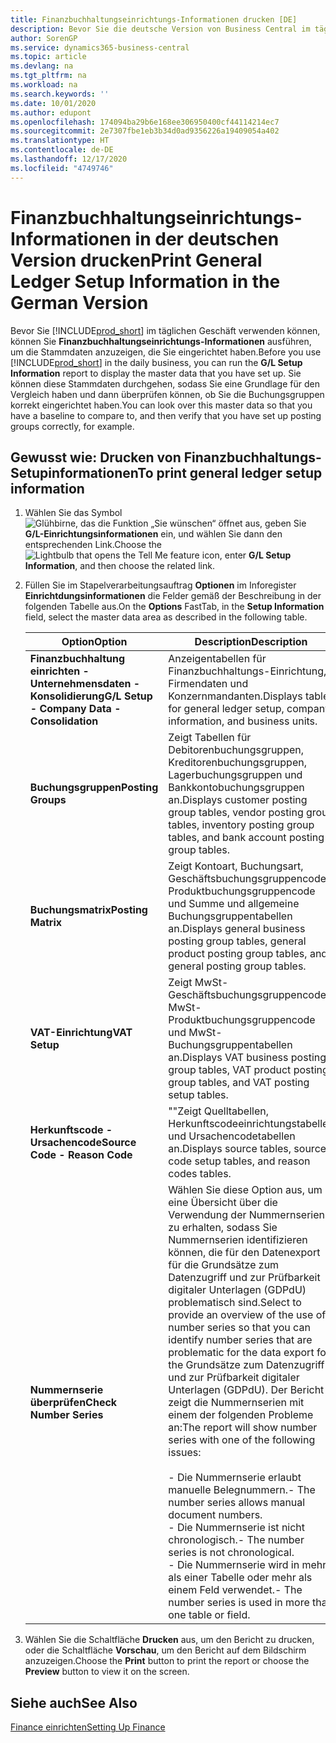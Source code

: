 ```yaml
---
title: Finanzbuchhaltungseinrichtungs-Informationen drucken [DE]
description: Bevor Sie die deutsche Version von Business Central im täglichen Geschäft verwenden, können Sie die Finanzbuchhaltungseinrichtungs-Information ausführen, um sich die Masterdaten anzeigen zu lassen, die Sie eingerichtet haben.
author: SorenGP
ms.service: dynamics365-business-central
ms.topic: article
ms.devlang: na
ms.tgt_pltfrm: na
ms.workload: na
ms.search.keywords: ''
ms.date: 10/01/2020
ms.author: edupont
ms.openlocfilehash: 174094ba29b6e168ee306950400cf44114214ec7
ms.sourcegitcommit: 2e7307fbe1eb3b34d0ad9356226a19409054a402
ms.translationtype: HT
ms.contentlocale: de-DE
ms.lasthandoff: 12/17/2020
ms.locfileid: "4749746"
---
```

# <a name="print-general-ledger-setup-information-in-the-german-version"></a><span data-ttu-id="d1823-103">Finanzbuchhaltungseinrichtungs-Informationen in der deutschen Version drucken</span><span class="sxs-lookup"><span data-stu-id="d1823-103">Print General Ledger Setup Information in the German Version</span></span>

<span data-ttu-id="d1823-104">Bevor Sie [!INCLUDE[prod_short](../../includes/prod_short.md)] im täglichen Geschäft verwenden können, können Sie **Finanzbuchhaltungseinrichtungs-Informationen** ausführen, um die Stammdaten anzuzeigen, die Sie eingerichtet haben.</span><span class="sxs-lookup"><span data-stu-id="d1823-104">Before you use [!INCLUDE[prod_short](../../includes/prod_short.md)] in the daily business, you can run the **G/L Setup Information** report to display the master data that you have set up.</span></span> <span data-ttu-id="d1823-105">Sie können diese Stammdaten durchgehen, sodass Sie eine Grundlage für den Vergleich haben und dann überprüfen können, ob Sie die Buchungsgruppen korrekt eingerichtet haben.</span><span class="sxs-lookup"><span data-stu-id="d1823-105">You can look over this master data so that you have a baseline to compare to, and then verify that you have set up posting groups correctly, for example.</span></span>  

## <a name="to-print-general-ledger-setup-information"></a><span data-ttu-id="d1823-106">Gewusst wie: Drucken von Finanzbuchhaltungs-Setupinformationen</span><span class="sxs-lookup"><span data-stu-id="d1823-106">To print general ledger setup information</span></span>  

1.  <span data-ttu-id="d1823-107">Wählen Sie das Symbol ![Glühbirne, das die Funktion „Sie wünschen“ öffnet](../../media/ui-search/search_small.png "Sagen Sie mir, was Sie tun wollen") aus, geben Sie **G/L-Einrichtungsinformationen** ein, und wählen Sie dann den entsprechenden Link.</span><span class="sxs-lookup"><span data-stu-id="d1823-107">Choose the ![Lightbulb that opens the Tell Me feature](../../media/ui-search/search_small.png "Tell me what you want to do") icon, enter **G/L Setup Information**, and then choose the related link.</span></span>  
2.  <span data-ttu-id="d1823-108">Füllen Sie im Stapelverarbeitungsauftrag **Optionen** im Inforegister **Einrichtdungsinformationen** die Felder gemäß der Beschreibung in der folgenden Tabelle aus.</span><span class="sxs-lookup"><span data-stu-id="d1823-108">On the **Options** FastTab, in the **Setup Information** field, select the master data area as described in the following table.</span></span>  

    |<span data-ttu-id="d1823-109">Option</span><span class="sxs-lookup"><span data-stu-id="d1823-109">Option</span></span>|<span data-ttu-id="d1823-110">Description</span><span class="sxs-lookup"><span data-stu-id="d1823-110">Description</span></span>|  
    |-------------------------------------|---------------------------------------|  
    |<span data-ttu-id="d1823-111">**Finanzbuchhaltung einrichten - Unternehmensdaten - Konsolidierung**</span><span class="sxs-lookup"><span data-stu-id="d1823-111">**G/L Setup - Company Data - Consolidation**</span></span>|<span data-ttu-id="d1823-112">Anzeigentabellen für Finanzbuchhaltungs-Einrichtung, Firmendaten und Konzernmandanten.</span><span class="sxs-lookup"><span data-stu-id="d1823-112">Displays tables for general ledger setup, company information, and business units.</span></span>|  
    |<span data-ttu-id="d1823-113">**Buchungsgruppen**</span><span class="sxs-lookup"><span data-stu-id="d1823-113">**Posting Groups**</span></span>|<span data-ttu-id="d1823-114">Zeigt Tabellen für Debitorenbuchungsgruppen, Kreditorenbuchungsgruppen, Lagerbuchungsgruppen und Bankkontobuchungsgruppen an.</span><span class="sxs-lookup"><span data-stu-id="d1823-114">Displays customer posting group tables, vendor posting group tables, inventory posting group tables, and bank account posting group tables.</span></span>|  
    |<span data-ttu-id="d1823-115">**Buchungsmatrix**</span><span class="sxs-lookup"><span data-stu-id="d1823-115">**Posting Matrix**</span></span>|<span data-ttu-id="d1823-116">Zeigt Kontoart, Buchungsart, Geschäftsbuchungsgruppencode, Produktbuchungsgruppencode und Summe und allgemeine Buchungsgruppentabellen an.</span><span class="sxs-lookup"><span data-stu-id="d1823-116">Displays general business posting group tables, general product posting group tables, and general posting group tables.</span></span>|  
    |<span data-ttu-id="d1823-117">**VAT-Einrichtung**</span><span class="sxs-lookup"><span data-stu-id="d1823-117">**VAT Setup**</span></span>|<span data-ttu-id="d1823-118">Zeigt MwSt-Geschäftsbuchungsgruppencode, MwSt-Produktbuchungsgruppencode und MwSt- Buchungsgruppentabellen an.</span><span class="sxs-lookup"><span data-stu-id="d1823-118">Displays VAT business posting group tables, VAT product posting group tables, and VAT posting setup tables.</span></span>|  
    |<span data-ttu-id="d1823-119">**Herkunftscode - Ursachencode**</span><span class="sxs-lookup"><span data-stu-id="d1823-119">**Source Code - Reason Code**</span></span>|<span data-ttu-id="d1823-120">""Zeigt Quelltabellen, Herkunftscodeeinrichtungstabellen und Ursachencodetabellen an.</span><span class="sxs-lookup"><span data-stu-id="d1823-120">Displays source tables, source code setup tables, and reason codes tables.</span></span>|  
    |<span data-ttu-id="d1823-121">**Nummernserie überprüfen**</span><span class="sxs-lookup"><span data-stu-id="d1823-121">**Check Number Series**</span></span>|<span data-ttu-id="d1823-122">Wählen Sie diese Option aus, um eine Übersicht über die Verwendung der Nummernserien zu erhalten, sodass Sie Nummernserien identifizieren können, die für den Datenexport für die Grundsätze zum Datenzugriff und zur Prüfbarkeit digitaler Unterlagen (GDPdU) problematisch sind.</span><span class="sxs-lookup"><span data-stu-id="d1823-122">Select to provide an overview of the use of number series so that you can identify number series that are problematic for the data export for the Grundsätze zum Datenzugriff und zur Prüfbarkeit digitaler Unterlagen (GDPdU).</span></span> <span data-ttu-id="d1823-123">Der Bericht zeigt die Nummernserien mit einem der folgenden Probleme an:</span><span class="sxs-lookup"><span data-stu-id="d1823-123">The report will show number series with one of the following issues:</span></span><br /><br /> <span data-ttu-id="d1823-124">-   Die Nummernserie erlaubt manuelle Belegnummern.</span><span class="sxs-lookup"><span data-stu-id="d1823-124">-   The number series allows manual document numbers.</span></span><br /><span data-ttu-id="d1823-125">-   Die Nummernserie ist nicht chronologisch.</span><span class="sxs-lookup"><span data-stu-id="d1823-125">-   The number series is not chronological.</span></span><br /><span data-ttu-id="d1823-126">-   Die Nummernserie wird in mehr als einer Tabelle oder mehr als einem Feld verwendet.</span><span class="sxs-lookup"><span data-stu-id="d1823-126">-   The number series is used in more than one table or field.</span></span>|  

3.  <span data-ttu-id="d1823-127">Wählen Sie die Schaltfläche **Drucken** aus, um den Bericht zu drucken, oder die Schaltfläche **Vorschau**, um den Bericht auf dem Bildschirm anzuzeigen.</span><span class="sxs-lookup"><span data-stu-id="d1823-127">Choose the **Print** button to print the report or choose the **Preview** button to view it on the screen.</span></span>  

## <a name="see-also"></a><span data-ttu-id="d1823-128">Siehe auch</span><span class="sxs-lookup"><span data-stu-id="d1823-128">See Also</span></span>  
[<span data-ttu-id="d1823-129">Finance einrichten</span><span class="sxs-lookup"><span data-stu-id="d1823-129">Setting Up Finance</span></span>](../../finance-setup-finance.md)
